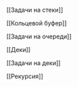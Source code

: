 [[Задачи на стеки]]

[[Кольцевой буфер]]

[[Задачи на очереди]]

[[Деки]]

[[Задачи на деки]]

[[Рекурсия]]
